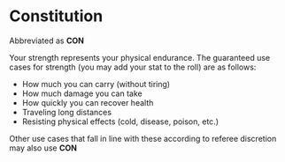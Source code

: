 # Constitution

Abbreviated as **CON**

Your strength represents your physical endurance.
The guaranteed use cases for strength (you may add your stat to the roll) are as follows:

- How much you can carry (without tiring)
- How much damage you can take
- How quickly you can recover health
- Traveling long distances
- Resisting physical effects (cold, disease, poison, etc.)

Other use cases that fall in line with these according to referee discretion may also use **CON**